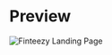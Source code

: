 # Preview 
![Finteezy Landing Page](https://github.com/user-attachments/assets/f02d4d13-0fbe-4e7c-a08f-259914527fb0)

